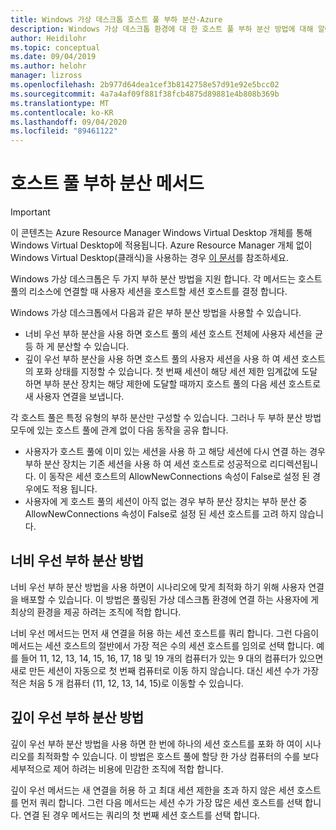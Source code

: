 ```yaml
---
title: Windows 가상 데스크톱 호스트 풀 부하 분산-Azure
description: Windows 가상 데스크톱 환경에 대 한 호스트 풀 부하 분산 방법에 대해 알아봅니다.
author: Heidilohr
ms.topic: conceptual
ms.date: 09/04/2019
ms.author: helohr
manager: lizross
ms.openlocfilehash: 2b977d64dea1cef3b8142758e57d91e92e5bcc02
ms.sourcegitcommit: 4a7a4af09f881f38fcb4875d89881e4b808b369b
ms.translationtype: MT
ms.contentlocale: ko-KR
ms.lasthandoff: 09/04/2020
ms.locfileid: "89461122"
---
```

# <a name="host-pool-load-balancing-methods"></a>호스트 풀 부하 분산 메서드

>[!IMPORTANT]
>이 콘텐츠는 Azure Resource Manager Windows Virtual Desktop 개체를 통해 Windows Virtual Desktop에 적용됩니다. Azure Resource Manager 개체 없이 Windows Virtual Desktop(클래식)을 사용하는 경우 [이 문서](./virtual-desktop-fall-2019/host-pool-load-balancing-2019.md)를 참조하세요.

Windows 가상 데스크톱은 두 가지 부하 분산 방법을 지원 합니다. 각 메서드는 호스트 풀의 리소스에 연결할 때 사용자 세션을 호스트할 세션 호스트를 결정 합니다.

Windows 가상 데스크톱에서 다음과 같은 부하 분산 방법을 사용할 수 있습니다.

- 너비 우선 부하 분산을 사용 하면 호스트 풀의 세션 호스트 전체에 사용자 세션을 균등 하 게 분산할 수 있습니다.
- 깊이 우선 부하 분산을 사용 하면 호스트 풀의 사용자 세션을 사용 하 여 세션 호스트의 포화 상태를 지정할 수 있습니다. 첫 번째 세션이 해당 세션 제한 임계값에 도달 하면 부하 분산 장치는 해당 제한에 도달할 때까지 호스트 풀의 다음 세션 호스트로 새 사용자 연결을 보냅니다.

각 호스트 풀은 특정 유형의 부하 분산만 구성할 수 있습니다. 그러나 두 부하 분산 방법 모두에 있는 호스트 풀에 관계 없이 다음 동작을 공유 합니다.

- 사용자가 호스트 풀에 이미 있는 세션을 사용 하 고 해당 세션에 다시 연결 하는 경우 부하 분산 장치는 기존 세션을 사용 하 여 세션 호스트로 성공적으로 리디렉션됩니다. 이 동작은 세션 호스트의 AllowNewConnections 속성이 False로 설정 된 경우에도 적용 됩니다.
- 사용자에 게 호스트 풀의 세션이 아직 없는 경우 부하 분산 장치는 부하 분산 중 AllowNewConnections 속성이 False로 설정 된 세션 호스트를 고려 하지 않습니다.

## <a name="breadth-first-load-balancing-method"></a>너비 우선 부하 분산 방법

너비 우선 부하 분산 방법을 사용 하면이 시나리오에 맞게 최적화 하기 위해 사용자 연결을 배포할 수 있습니다. 이 방법은 풀링된 가상 데스크톱 환경에 연결 하는 사용자에 게 최상의 환경을 제공 하려는 조직에 적합 합니다.

너비 우선 메서드는 먼저 새 연결을 허용 하는 세션 호스트를 쿼리 합니다. 그런 다음이 메서드는 세션 호스트의 절반에서 가장 적은 수의 세션 호스트를 임의로 선택 합니다. 예를 들어 11, 12, 13, 14, 15, 16, 17, 18 및 19 개의 컴퓨터가 있는 9 대의 컴퓨터가 있으면 새로 만든 세션이 자동으로 첫 번째 컴퓨터로 이동 하지 않습니다. 대신 세션 수가 가장 적은 처음 5 개 컴퓨터 (11, 12, 13, 14, 15)로 이동할 수 있습니다.

## <a name="depth-first-load-balancing-method"></a>깊이 우선 부하 분산 방법

깊이 우선 부하 분산 방법을 사용 하면 한 번에 하나의 세션 호스트를 포화 하 여이 시나리오를 최적화할 수 있습니다. 이 방법은 호스트 풀에 할당 한 가상 컴퓨터의 수를 보다 세부적으로 제어 하려는 비용에 민감한 조직에 적합 합니다.

깊이 우선 메서드는 새 연결을 허용 하 고 최대 세션 제한을 초과 하지 않은 세션 호스트를 먼저 쿼리 합니다. 그런 다음 메서드는 세션 수가 가장 많은 세션 호스트를 선택 합니다. 연결 된 경우 메서드는 쿼리의 첫 번째 세션 호스트를 선택 합니다.